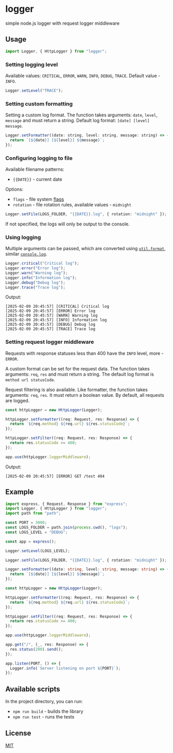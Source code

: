 # logger

simple node.js logger with request logger middleware

## Usage

```ts
import Logger, { HttpLogger } from "logger";
```

### Setting logging level

Available values: `CRITICAL`, `ERROR`, `WARN`, `INFO`, `DEBUG`, `TRACE`. Default value - `INFO`.

```ts
Logger.setLevel("TRACE");
```

### Setting сustom formatting

Setting a custom log format. The function takes arguments: `date`, `level`, `message` and must return a string. Default log format: `[date] [level] message`.

```js
Logger.setFormatter((date: string, level: string, message: string) => {
  return `[${date}] [${level}] ${message}`;
});
```

### Configuring logging to file

Available filename patterns:

- `{{DATE}}` - current date

Options:

- `flags` - file system [flags](https://nodejs.org/api/fs.html#file-system-flags)
- `rotation` - file rotation rules, аvailable values - `midnight`

```ts
Logger.setFile(LOGS_FOLDER, "{{DATE}}.log", { rotation: "midnight" });
```

If not specified, the logs will only be output to the console.

### Using logging

Multiple arguments can be passed, which are converted using [`util.format`](https://nodejs.org/api/util.html#utilformatformat-args), similar [`console.log`](https://nodejs.org/api/console.html#consolelogdata-args).

```ts
Logger.critical("Critical log");
Logger.error("Error log");
Logger.warn("Warning log");
Logger.info("Information log");
Logger.debug("Debug log");
Logger.trace("Trace log");
```

Output:

```
[2025-02-09 20:45:57] [CRITICAL] Critical log
[2025-02-09 20:45:57] [ERROR] Error log
[2025-02-09 20:45:57] [WARN] Warning log
[2025-02-09 20:45:57] [INFO] Information log
[2025-02-09 20:45:57] [DEBUG] Debug log
[2025-02-09 20:45:57] [TRACE] Trace log
```

### Setting request logger middleware

Requests with response statuses less than 400 have the `INFO` level, more - `ERROR`.

A custom format can be set for the request data. The function takes arguments: `req`, `res` and must return a string. The default log format is `method url statusCode`.

Request filtering is also available. Like formatter, the function takes arguments: `req`, `res`. It must return a boolean value. By default, all requests are logged.

```ts
const httpLogger = new HttpLogger(Logger);

httpLogger.setFormatter((req: Request, res: Response) => {
  return `${req.method} ${req.url} ${res.statusCode}`;
});

httpLogger.setFilter((req: Request, res: Response) => {
  return res.statusCode >= 400;
});

app.use(httpLogger.loggerMiddleware);
```

Output:

```
[2025-02-09 20:45:57] [ERROR] GET /test 404
```

## Example

```ts
import express, { Request, Response } from "express";
import Logger, { HttpLogger } from "logger";
import path from "path";

const PORT = 3000;
const LOGS_FOLDER = path.join(process.cwd(), "logs");
const LOGS_LEVEL = "DEBUG";

const app = express();

Logger.setLevel(LOGS_LEVEL);

Logger.setFile(LOGS_FOLDER, "{{DATE}}.log", { rotation: "midnight" });

Logger.setFormatter((date: string, level: string, message: string) => {
  return `[${date}] [${level}] ${message}`;
});

const httpLogger = new HttpLogger(Logger);

httpLogger.setFormatter((req: Request, res: Response) => {
  return `${req.method} ${req.url} ${res.statusCode}`;
});

httpLogger.setFilter((req: Request, res: Response) => {
  return res.statusCode >= 400;
});

app.use(httpLogger.loggerMiddleware);

app.get("/", (_, res: Response) => {
  res.status(200).send();
});

app.listen(PORT, () => {
  Logger.info(`Server listening on port ${PORT}`);
});
```

## Available scripts

In the project directory, you can run:

- `npm run build` - builds the library
- `npm run test` - runs the tests

## License

[MIT](./LICENSE)
